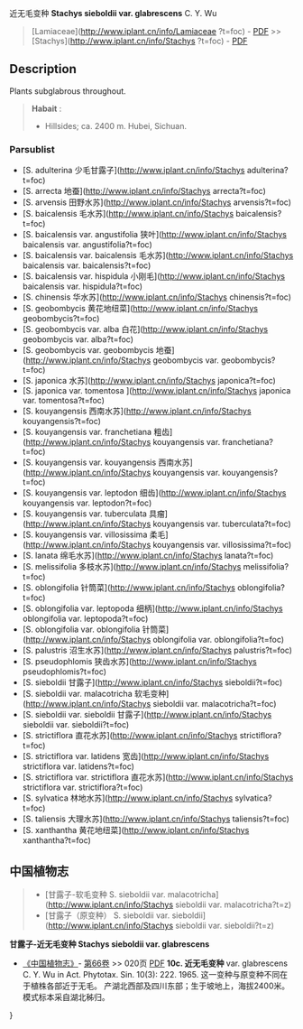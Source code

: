 近无毛变种 **Stachys sieboldii var. glabrescens** C. Y. Wu

> [Lamiaceae](http://www.iplant.cn/info/Lamiaceae ?t=foc) - [PDF](http://iplant.cn/foc/pdf/Lamiaceae.pdf) >> [Stachys](http://www.iplant.cn/info/Stachys ?t=foc) - [PDF](http://www.iplant.cn/foc/pdf/Stachys.pdf)
## Description

Plants subglabrous throughout.

> **Habait** : 
>* Hillsides; ca. 2400 m. Hubei, Sichuan.

### Parsublist

* [S.  adulterina  少毛甘露子](http://www.iplant.cn/info/Stachys adulterina?t=foc)
* [S.  arrecta  地蚕](http://www.iplant.cn/info/Stachys arrecta?t=foc)
* [S.  arvensis  田野水苏](http://www.iplant.cn/info/Stachys arvensis?t=foc)
* [S.  baicalensis  毛水苏](http://www.iplant.cn/info/Stachys baicalensis?t=foc)
* [S.  baicalensis var. angustifolia  狭叶](http://www.iplant.cn/info/Stachys baicalensis var. angustifolia?t=foc)
* [S.  baicalensis var. baicalensis  毛水苏](http://www.iplant.cn/info/Stachys baicalensis var. baicalensis?t=foc)
* [S.  baicalensis var. hispidula  小刚毛](http://www.iplant.cn/info/Stachys baicalensis var. hispidula?t=foc)
* [S.  chinensis  华水苏](http://www.iplant.cn/info/Stachys chinensis?t=foc)
* [S.  geobombycis  黄花地纽菜](http://www.iplant.cn/info/Stachys geobombycis?t=foc)
* [S.  geobombycis var. alba  白花](http://www.iplant.cn/info/Stachys geobombycis var. alba?t=foc)
* [S.  geobombycis var. geobombycis  地蚕](http://www.iplant.cn/info/Stachys geobombycis var. geobombycis?t=foc)
* [S.  japonica  水苏](http://www.iplant.cn/info/Stachys japonica?t=foc)
* [S.  japonica var. tomentosa  ](http://www.iplant.cn/info/Stachys japonica var. tomentosa?t=foc)
* [S.  kouyangensis  西南水苏](http://www.iplant.cn/info/Stachys kouyangensis?t=foc)
* [S.  kouyangensis var. franchetiana  粗齿](http://www.iplant.cn/info/Stachys kouyangensis var. franchetiana?t=foc)
* [S.  kouyangensis var. kouyangensis  西南水苏](http://www.iplant.cn/info/Stachys kouyangensis var. kouyangensis?t=foc)
* [S.  kouyangensis var. leptodon  细齿](http://www.iplant.cn/info/Stachys kouyangensis var. leptodon?t=foc)
* [S.  kouyangensis var. tuberculata  具瘤](http://www.iplant.cn/info/Stachys kouyangensis var. tuberculata?t=foc)
* [S.  kouyangensis var. villosissima  柔毛](http://www.iplant.cn/info/Stachys kouyangensis var. villosissima?t=foc)
* [S.  lanata  绵毛水苏](http://www.iplant.cn/info/Stachys lanata?t=foc)
* [S.  melissifolia  多枝水苏](http://www.iplant.cn/info/Stachys melissifolia?t=foc)
* [S.  oblongifolia  针筒菜](http://www.iplant.cn/info/Stachys oblongifolia?t=foc)
* [S.  oblongifolia var. leptopoda  细柄](http://www.iplant.cn/info/Stachys oblongifolia var. leptopoda?t=foc)
* [S.  oblongifolia var. oblongifolia  针筒菜](http://www.iplant.cn/info/Stachys oblongifolia var. oblongifolia?t=foc)
* [S.  palustris  沼生水苏](http://www.iplant.cn/info/Stachys palustris?t=foc)
* [S.  pseudophlomis  狭齿水苏](http://www.iplant.cn/info/Stachys pseudophlomis?t=foc)
* [S.  sieboldii  甘露子](http://www.iplant.cn/info/Stachys sieboldii?t=foc)
* [S.  sieboldii var. malacotricha  软毛变种](http://www.iplant.cn/info/Stachys sieboldii var. malacotricha?t=foc)
* [S.  sieboldii var. sieboldii  甘露子](http://www.iplant.cn/info/Stachys sieboldii var. sieboldii?t=foc)
* [S.  strictiflora  直花水苏](http://www.iplant.cn/info/Stachys strictiflora?t=foc)
* [S.  strictiflora var. latidens  宽齿](http://www.iplant.cn/info/Stachys strictiflora var. latidens?t=foc)
* [S.  strictiflora var. strictiflora  直花水苏](http://www.iplant.cn/info/Stachys strictiflora var. strictiflora?t=foc)
* [S.  sylvatica  林地水苏](http://www.iplant.cn/info/Stachys sylvatica?t=foc)
* [S.  taliensis  大理水苏](http://www.iplant.cn/info/Stachys taliensis?t=foc)
* [S.  xanthantha  黄花地纽菜](http://www.iplant.cn/info/Stachys xanthantha?t=foc)

## 中国植物志

> * [甘露子-软毛变种  S.  sieboldii var. malacotricha](http://www.iplant.cn/info/Stachys sieboldii var. malacotricha?t=z)
> * [甘露子（原变种）  S.  sieboldii var. sieboldii](http://www.iplant.cn/info/Stachys sieboldii var. sieboldii?t=z)

**甘露子-近无毛变种 Stachys sieboldii var. glabrescens**

* [《中国植物志》](http://www.iplant.cn/frps)- [第66卷](http://www.iplant.cn/frps/vol/66) >> 020页 [PDF](http://www.iplant.cn/frps/pdf/66/020.pdf)
**10c. 近无毛变种**
var. glabrescens C. Y. Wu in Act. Phytotax. Sin. 10(3): 222. 1965.
这一变种与原变种不同在于植株各部近于无毛。
产湖北西部及四川东部；生于坡地上，海拔2400米。模式标本采自湖北秭归。

}